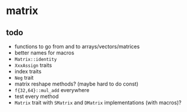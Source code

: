 # matrix

## todo

- functions to go from and to arrays/vectors/matrices
- better names for macros
- `Matrix::identity`
- `XxxAssign` traits
- index traits
- `Neg` trait
- matrix reshape methods? (maybe hard to do const)
- `f{32,64}::mul_add` everywhere
- test every method
- `Matrix` trait with `SMatrix` and `DMatrix` implementations (with macros)?
